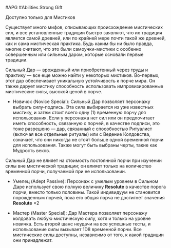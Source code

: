 #APG #Abilities
Strong Gift

Доступно только для Мистиков 

Существует много мифов, описывающих происхождение мистических сил, и все установленные традиции быстро заявляют, что их традиция является самой древней, или по крайней мере почти такой же древней, как и сама мистическая практика. Будь каким бы ни было правда, многие считают, что это были самоучки-мистики с особенно совершенным или сильным даром, которые основали первые традиции. 

Сильный Дар — врожденный или приобретенный через труды и практику — все еще можно найти у некоторых мистиков. Во-первых, этот дар обеспечивает уникальную устойчивость к порче мира. Он также дарует мистику способность использовать импровизированные мистические силы, высокой ценой в порче. 

- Новичок (Novice Special): Сильный Дар позволяет персонажу выбрать силу-подпись. Эта сила выбирается из уже известных мистику, и затем стоит всего одну (1) временную порчу для использования. Если у персонажа нет сил или он предпочитает иметь способность, связанную с порчей, в качестве подписи, это тоже разрешено — дар, связанный с способностью Ритуалист (включая все отдельные ритуалы) или с Ведение Колдовства, означает, что они никогда не стоят больше одной временной порчи для использования. Также могут быть выбраны черты, такие как Мудрость веков. 

Сильный Дар не влияет на стоимость постоянной порчи при изучении силы вне мистической традиции; он влияет только на количество временной порчи, получаемой при ее использовании. 

- Умелец (Adept Passive): Персонаж с умелым уровнем в Сильном Даре использует свою полную величину **Resolute** в качестве порога порчи, вместо только половины. Такой индивидуум не становится порожденным порчей, пока его общая порча не достигнет значения **Resolute** ×2 

- Мастер (Master Special): Дар Мастера позволяет персонажу колдовать любую мистическую силу, хотя и только на уровне новичка. Есть второй шанс неудачи на все успешные тесты, и использование силы вызывает 1D8 временной порчи. Все мистические силы доступны, независимо от того, к какой традиции они принадлежат. 